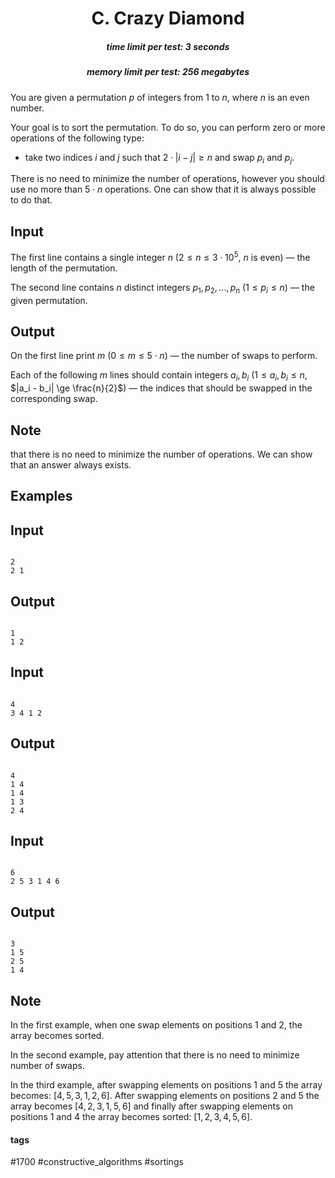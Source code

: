 <h1 style='text-align: center;'> C. Crazy Diamond</h1>

<h5 style='text-align: center;'>time limit per test: 3 seconds</h5>
<h5 style='text-align: center;'>memory limit per test: 256 megabytes</h5>

You are given a permutation $p$ of integers from $1$ to $n$, where $n$ is an even number. 

Your goal is to sort the permutation. To do so, you can perform zero or more operations of the following type: 

* take two indices $i$ and $j$ such that $2 \cdot |i - j| \geq n$ and swap $p_i$ and $p_j$.

There is no need to minimize the number of operations, however you should use no more than $5 \cdot n$ operations. One can show that it is always possible to do that.

## Input

The first line contains a single integer $n$ ($2 \leq n \leq 3 \cdot 10^5$, $n$ is even) — the length of the permutation. 

The second line contains $n$ distinct integers $p_1, p_2, \ldots, p_n$ ($1 \le p_i \le n$) — the given permutation.

## Output

On the first line print $m$ ($0 \le m \le 5 \cdot n$) — the number of swaps to perform.

Each of the following $m$ lines should contain integers $a_i, b_i$ ($1 \le a_i, b_i \le n$, $|a_i - b_i| \ge \frac{n}{2}$) — the indices that should be swapped in the corresponding swap.

## Note

 that there is no need to minimize the number of operations. We can show that an answer always exists.

## Examples

## Input


```

2
2 1

```
## Output


```

1
1 2
```
## Input


```

4
3 4 1 2

```
## Output


```

4
1 4
1 4
1 3
2 4

```
## Input


```

6
2 5 3 1 4 6

```
## Output


```

3
1 5
2 5
1 4

```
## Note

In the first example, when one swap elements on positions $1$ and $2$, the array becomes sorted.

In the second example, pay attention that there is no need to minimize number of swaps.

In the third example, after swapping elements on positions $1$ and $5$ the array becomes: $[4, 5, 3, 1, 2, 6]$. After swapping elements on positions $2$ and $5$ the array becomes $[4, 2, 3, 1, 5, 6]$ and finally after swapping elements on positions $1$ and $4$ the array becomes sorted: $[1, 2, 3, 4, 5, 6]$.



#### tags 

#1700 #constructive_algorithms #sortings 